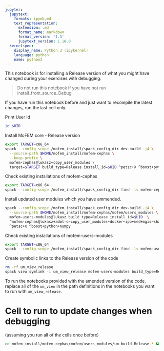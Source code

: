 ```yaml
---
jupyter:
  jupytext:
    formats: ipynb,md
    text_representation:
      extension: .md
      format_name: markdown
      format_version: '1.3'
      jupytext_version: 1.16.0
  kernelspec:
    display_name: Python 3 (ipykernel)
    language: python
    name: python3
---
```


This notebook is for installing a Release version of what you might have changed during your exercises with debugging.

> Do not run this notebook if you have not run install_from_source_Debug

If you have run this notebook before and just want to recompile the latest changes, run the last cell only.

Print User Id

```bash
id $UID
```

Install MoFEM core - Release version

```bash
export TARGET=x86_64
spack --config-scope /mofem_install/spack_config_dir dev-build -j4 \
  --source-path $HOME/mofem_install/mofem-cephas \
  --keep-prefix \
  mofem-cephas@lukasz~copy_user_modules \
  target=$TARGET build_type=Release install_id=$UID ^petsc+X ^boost+python+numpy
```

Check existing installations of mofem-cephas

```bash
export TARGET=x86_64 
spack --config-scope /mofem_install/spack_config_dir find -lv mofem-cephas install_id=$UID
```

Install updated user modules which you have ammended.

```bash
spack --config-scope /mofem_install/spack_config_dir dev-build -j4 \
  --source-path $HOME/mofem_install/mofem-cephas/mofem/users_modules \
  mofem-users-modules@lukasz build_type=Release install_id=$UID  \
  ^mofem-cephas@lukasz+adol-c~copy_user_modules~docker~ipo+med+mgis~shared+slepc+tetgen build_system=cmake build_type=Release dev_path=/mofem_install/jupyter/$USER/mofem_install/mofem-cephas install_id=$UID \
  ^petsc+X ^boost+python+numpy
```

Check existing installations of mofem-users-modules

```bash
export TARGET=x86_64 
spack --config-scope /mofem_install/spack_config_dir find -lv mofem-users-modules install_id=$UID
```

Create symbolic links to the Release version of the code

```bash
rm -rf um_view_release
spack view symlink -i um_view_release mofem-users-modules build_type=Release install_id=$UID
```

To run the notebooks provided with the amended version of the code, replace all of the `um_view` in the path definitions in the notebooks you want to run with `um_view_release`.


# Cell to run to update changes when debugging
(assuming you run all of the cells once before)

```bash
cd mofem_install/mofem-cephas/mofem/users_modules/um-build-Release-* && make -j4 install
```
